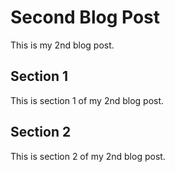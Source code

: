 # Second Blog Post

This is my 2nd blog post.

## Section 1
This is section 1 of my 2nd blog post.

## Section 2
This is section 2 of my 2nd blog post.
